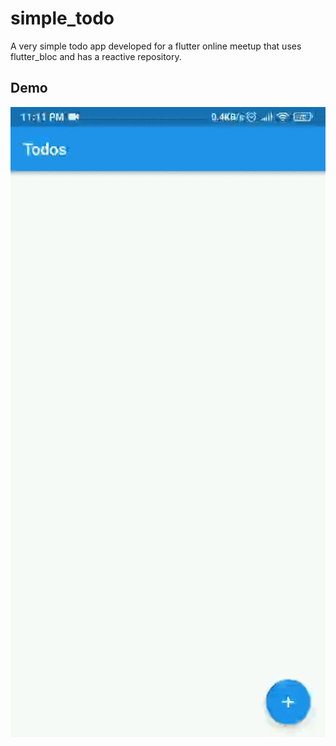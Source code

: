 # simple_todo
A very simple todo app developed for a flutter online meetup that uses flutter_bloc and has a reactive repository.

## Demo
<img src="https://raw.githubusercontent.com/Biplab-Dutta/simple_todo/master/asset/demo.gif">
</img>